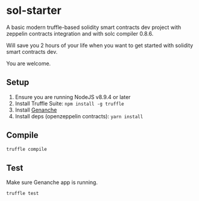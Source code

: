 # sol-starter

A basic modern truffle-based solidity smart contracts dev project with zeppelin contracts integration and with solc compiler 0.8.6.

Will save you 2 hours of your life when you want to get started with solidity smart contracts dev.

You are welcome.

## Setup 
1. Ensure you are running NodeJS v8.9.4 or later
1. Install Truffle Suite: `npm install -g truffle`
2. Install [Genanche](https://www.trufflesuite.com/ganache)
3. Install deps (openzeppelin contracts): `yarn install`

## Compile
```bash 
truffle compile
```

## Test
Make sure Genanche app is running.

```bash 
truffle test
```
